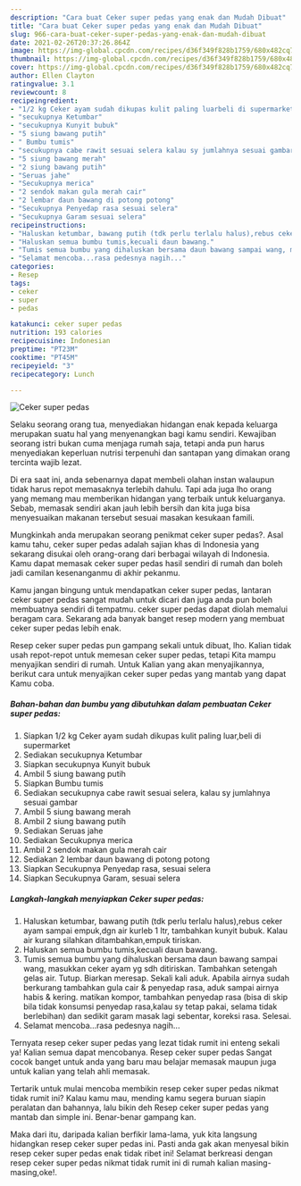 ```yaml
---
description: "Cara buat Ceker super pedas yang enak dan Mudah Dibuat"
title: "Cara buat Ceker super pedas yang enak dan Mudah Dibuat"
slug: 966-cara-buat-ceker-super-pedas-yang-enak-dan-mudah-dibuat
date: 2021-02-26T20:37:26.864Z
image: https://img-global.cpcdn.com/recipes/d36f349f828b1759/680x482cq70/ceker-super-pedas-foto-resep-utama.jpg
thumbnail: https://img-global.cpcdn.com/recipes/d36f349f828b1759/680x482cq70/ceker-super-pedas-foto-resep-utama.jpg
cover: https://img-global.cpcdn.com/recipes/d36f349f828b1759/680x482cq70/ceker-super-pedas-foto-resep-utama.jpg
author: Ellen Clayton
ratingvalue: 3.1
reviewcount: 8
recipeingredient:
- "1/2 kg Ceker ayam sudah dikupas kulit paling luarbeli di supermarket"
- "secukupnya Ketumbar"
- "secukupnya Kunyit bubuk"
- "5 siung bawang putih"
- " Bumbu tumis"
- "secukupnya cabe rawit sesuai selera kalau sy jumlahnya sesuai gambar"
- "5 siung bawang merah"
- "2 siung bawang putih"
- "Seruas jahe"
- "Secukupnya merica"
- "2 sendok makan gula merah cair"
- "2 lembar daun bawang di potong potong"
- "Secukupnya Penyedap rasa sesuai selera"
- "Secukupnya Garam sesuai selera"
recipeinstructions:
- "Haluskan ketumbar, bawang putih (tdk perlu terlalu halus),rebus ceker ayam sampai empuk,dgn air kurleb 1 ltr, tambahkan kunyit bubuk. Kalau air kurang silahkan ditambahkan,empuk tiriskan."
- "Haluskan semua bumbu tumis,kecuali daun bawang."
- "Tumis semua bumbu yang dihaluskan bersama daun bawang sampai wang, masukkan ceker ayam yg sdh ditiriskan. Tambahkan setengah gelas air. Tutup. Biarkan meresap. Sekali kali aduk. Apabila airnya sudah berkurang tambahkan gula cair &amp; penyedap rasa, aduk sampai airnya habis &amp; kering. matikan kompor, tambahkan penyedap rasa (bisa di skip bila tidak konsumsi penyedap rasa,kalau sy tetap pakai, selama tidak berlebihan) dan sedikit garam masak lagi sebentar, koreksi rasa. Selesai."
- "Selamat mencoba...rasa pedesnya nagih..."
categories:
- Resep
tags:
- ceker
- super
- pedas

katakunci: ceker super pedas 
nutrition: 193 calories
recipecuisine: Indonesian
preptime: "PT23M"
cooktime: "PT45M"
recipeyield: "3"
recipecategory: Lunch

---
```



![Ceker super pedas](https://img-global.cpcdn.com/recipes/d36f349f828b1759/680x482cq70/ceker-super-pedas-foto-resep-utama.jpg)

Selaku seorang orang tua, menyediakan hidangan enak kepada keluarga merupakan suatu hal yang menyenangkan bagi kamu sendiri. Kewajiban seorang istri bukan cuma menjaga rumah saja, tetapi anda pun harus menyediakan keperluan nutrisi terpenuhi dan santapan yang dimakan orang tercinta wajib lezat.

Di era  saat ini, anda sebenarnya dapat membeli olahan instan walaupun tidak harus repot memasaknya terlebih dahulu. Tapi ada juga lho orang yang memang mau memberikan hidangan yang terbaik untuk keluarganya. Sebab, memasak sendiri akan jauh lebih bersih dan kita juga bisa menyesuaikan makanan tersebut sesuai masakan kesukaan famili. 



Mungkinkah anda merupakan seorang penikmat ceker super pedas?. Asal kamu tahu, ceker super pedas adalah sajian khas di Indonesia yang sekarang disukai oleh orang-orang dari berbagai wilayah di Indonesia. Kamu dapat memasak ceker super pedas hasil sendiri di rumah dan boleh jadi camilan kesenanganmu di akhir pekanmu.

Kamu jangan bingung untuk mendapatkan ceker super pedas, lantaran ceker super pedas sangat mudah untuk dicari dan juga anda pun boleh membuatnya sendiri di tempatmu. ceker super pedas dapat diolah memalui beragam cara. Sekarang ada banyak banget resep modern yang membuat ceker super pedas lebih enak.

Resep ceker super pedas pun gampang sekali untuk dibuat, lho. Kalian tidak usah repot-repot untuk memesan ceker super pedas, tetapi Kita mampu menyajikan sendiri di rumah. Untuk Kalian yang akan menyajikannya, berikut cara untuk menyajikan ceker super pedas yang mantab yang dapat Kamu coba.

<!--inarticleads1-->

##### Bahan-bahan dan bumbu yang dibutuhkan dalam pembuatan Ceker super pedas:

1. Siapkan 1/2 kg Ceker ayam sudah dikupas kulit paling luar,beli di supermarket
1. Sediakan secukupnya Ketumbar
1. Siapkan secukupnya Kunyit bubuk
1. Ambil 5 siung bawang putih
1. Siapkan  Bumbu tumis
1. Sediakan secukupnya cabe rawit sesuai selera, kalau sy jumlahnya sesuai gambar
1. Ambil 5 siung bawang merah
1. Ambil 2 siung bawang putih
1. Sediakan Seruas jahe
1. Sediakan Secukupnya merica
1. Ambil 2 sendok makan gula merah cair
1. Sediakan 2 lembar daun bawang di potong potong
1. Siapkan Secukupnya Penyedap rasa, sesuai selera
1. Siapkan Secukupnya Garam, sesuai selera




<!--inarticleads2-->

##### Langkah-langkah menyiapkan Ceker super pedas:

1. Haluskan ketumbar, bawang putih (tdk perlu terlalu halus),rebus ceker ayam sampai empuk,dgn air kurleb 1 ltr, tambahkan kunyit bubuk. Kalau air kurang silahkan ditambahkan,empuk tiriskan.
1. Haluskan semua bumbu tumis,kecuali daun bawang.
1. Tumis semua bumbu yang dihaluskan bersama daun bawang sampai wang, masukkan ceker ayam yg sdh ditiriskan. Tambahkan setengah gelas air. Tutup. Biarkan meresap. Sekali kali aduk. Apabila airnya sudah berkurang tambahkan gula cair &amp; penyedap rasa, aduk sampai airnya habis &amp; kering. matikan kompor, tambahkan penyedap rasa (bisa di skip bila tidak konsumsi penyedap rasa,kalau sy tetap pakai, selama tidak berlebihan) dan sedikit garam masak lagi sebentar, koreksi rasa. Selesai.
1. Selamat mencoba...rasa pedesnya nagih...




Ternyata resep ceker super pedas yang lezat tidak rumit ini enteng sekali ya! Kalian semua dapat mencobanya. Resep ceker super pedas Sangat cocok banget untuk anda yang baru mau belajar memasak maupun juga untuk kalian yang telah ahli memasak.

Tertarik untuk mulai mencoba membikin resep ceker super pedas nikmat tidak rumit ini? Kalau kamu mau, mending kamu segera buruan siapin peralatan dan bahannya, lalu bikin deh Resep ceker super pedas yang mantab dan simple ini. Benar-benar gampang kan. 

Maka dari itu, daripada kalian berfikir lama-lama, yuk kita langsung hidangkan resep ceker super pedas ini. Pasti anda gak akan menyesal bikin resep ceker super pedas enak tidak ribet ini! Selamat berkreasi dengan resep ceker super pedas nikmat tidak rumit ini di rumah kalian masing-masing,oke!.

